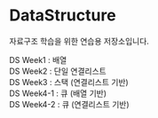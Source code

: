 # DataStructure
자료구조 학습을 위한 연습용 저장소입니다.

DS Week1 : 배열<br />
DS Week2 : 단일 연결리스트<br />
DS Week3 : 스택 (연결리스트 기반)<br />
DS Week4-1 : 큐 (배열 기반)<br />
DS Week4-2 : 큐 (연결리스트 기반)
